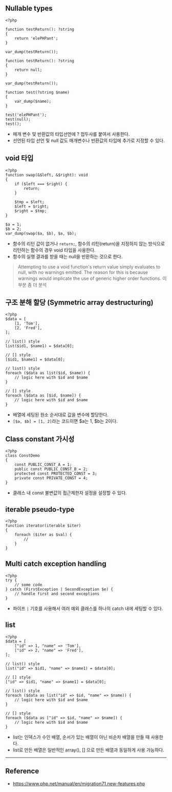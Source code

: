 ## Nullable types
```
<?php

function testReturn(): ?string
{
    return 'elePHPant';
}

var_dump(testReturn());

function testReturn(): ?string
{
    return null;
}

var_dump(testReturn());

function test(?string $name)
{
    var_dump($name);
}

test('elePHPant');
test(null);
test();
```
- 매개 변수 및 반환값의 타입선언에 ? 접두사를 붙여서 사용한다.
- 선언된 타입 선언 및 null 값도 매개변수나 반환값의 타입에 추가로 지정할 수 있다.

## void 타입
```
<?php
function swap(&$left, &$right): void
{
    if ($left === $right) {
        return;
    }

    $tmp = $left;
    $left = $right;
    $right = $tmp;
}

$a = 1;
$b = 2;
var_dump(swap($a, $b), $a, $b);
```
- 함수의 리턴 값이 없거나 `return;`, 함수의 리턴(return)을 지정하지 않는 방식으로 리턴하는 함수의 경우 void 타입을 사용한다.
- 함수의 실행 결과를 받을 때는 null을 반환하는 것으로 한다.
> Attempting to use a void function's return value simply evaluates to null, with no warnings emitted. The reason for this is because warnings would implicate the use of generic higher order functions. 이 부분 좀 더 분석

## 구조 분해 할당 (Symmetric array destructuring)
```
<?php
$data = [
    [1, 'Tom'],
    [2, 'Fred'],
];

// list() style
list($id1, $name1) = $data[0];

// [] style
[$id1, $name1] = $data[0];

// list() style
foreach ($data as list($id, $name)) {
    // logic here with $id and $name
}

// [] style
foreach ($data as [$id, $name]) {
    // logic here with $id and $name
}
```
- 배열에 세팅된 원소 순서대로 값을 변수에 할당한다.
- `[$a, $b] = [1, 2]`라는 코드이면 $a는 1, $b는 2이다.

## Class constant 가시성
```
<?php
class ConstDemo
{
    const PUBLIC_CONST_A = 1;
    public const PUBLIC_CONST_B = 2;
    protected const PROTECTED_CONST = 3;
    private const PRIVATE_CONST = 4;
}
```
- 클래스 내 const 불변값의 접근제한자 설정을 설정할 수 있다.

## iterable pseudo-type
```
<?php
function iterator(iterable $iter)
{
    foreach ($iter as $val) {
        //
    }
}
```

## Multi catch exception handling
```
<?php
try {
    // some code
} catch (FirstException | SecondException $e) {
    // handle first and second exceptions
}
```
- 파이프 `|` 기호를 사용해서 여러 예외 클래스를 하나의 catch 내에 세팅할 수 있다.


## list
```
<?php
$data = [
    ["id" => 1, "name" => 'Tom'],
    ["id" => 2, "name" => 'Fred'],
];

// list() style
list("id" => $id1, "name" => $name1) = $data[0];

// [] style
["id" => $id1, "name" => $name1] = $data[0];

// list() style
foreach ($data as list("id" => $id, "name" => $name)) {
    // logic here with $id and $name
}

// [] style
foreach ($data as ["id" => $id, "name" => $name]) {
    // logic here with $id and $name
}
```
- list는 인덱스가 수인 배열, 순서가 있는 배열이 아닌 비순차 배열을 만들 때 사용한다.
- list로 만든 배열은 일반적인 array(), [] 으로 만든 배열과 동일하게 사용 가능하다.

---

## Reference
- https://www.php.net/manual/en/migration71.new-features.php

